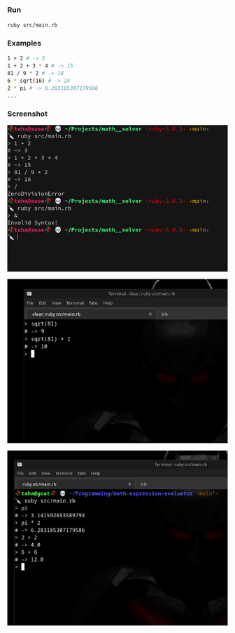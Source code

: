 ### Run

```bash
ruby src/main.rb
```

### Examples

```bash
1 + 2 # -> 3
1 + 2 + 3 * 4 # -> 15
81 / 9 * 2 # -> 18
6 * sqrt(16) # -> 24
2 * pi # -> 6.283185307179586
...
```

### Screenshot

![](./screenshots/1.png)

![](./screenshots/2.png)

![](./screenshots/3.png)
